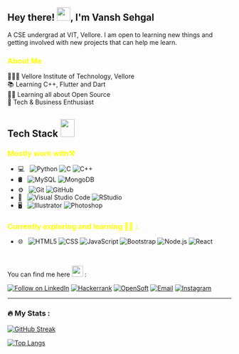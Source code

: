 <h2> Hey there! <img src="https://raw.githubusercontent.com/nixin72/nixin72/master/wave.gif" width="30px">, I'm Vansh Sehgal</h2>
A CSE undergrad at VIT, Vellore. I am open to learning new things and getting involved with new projects that can help me learn.
<h3 style="color:yellow;" > About Me </h3>  
 <div>
👨🏻‍🎓 Vellore Institute of Technology, Vellore
<br>📚 Learning C++, Flutter and Dart
<br>👨‍💻 Learning all about Open Source
<br>🔭 Tech & Business Enthusiast
</div>

<!--My Skills and Current Learning Badges  -->
<h2> Tech Stack <img src = "https://media2.giphy.com/media/QssGEmpkyEOhBCb7e1/giphy.gif?cid=ecf05e47a0n3gi1bfqntqmob8g9aid1oyj2wr3ds3mg700bl&rid=giphy.gif" width = 32px; height=40px> </h2> 

<h3 style="color:yellow;margin-bottom: 15px;" >Mostly work with⚒️</h3> 
<div>

- 💻 &nbsp;
  ![Python](https://img.shields.io/badge/-Python-333333?style=flat&logo=python)
  ![C](https://img.shields.io/badge/-C-333333?style=flat&logo=C%2B%2B&logoColor=454B1B)
  ![C++](https://img.shields.io/badge/-C++-333333?style=flat&logo=C%2B%2B&logoColor=00599C)
- 🛢 &nbsp;
  ![MySQL](https://img.shields.io/badge/-MySQL-333333?style=flat&logo=mysql)
  ![MongoDB](https://img.shields.io/badge/-MongoDB-333333?style=flat&logo=mongodb)
- ⚙️ &nbsp;
  ![Git](https://img.shields.io/badge/-Git-333333?style=flat&logo=git)
  ![GitHub](https://img.shields.io/badge/-GitHub-333333?style=flat&logo=github)
- 🔧 &nbsp;
  ![Visual Studio Code](https://img.shields.io/badge/-Visual%20Studio%20Code-333333?style=flat&logo=visual-studio-code&logoColor=007ACC)
  ![RStudio](https://img.shields.io/badge/-RStudio-333333?style=flat&logo=rstudio)
- 🖥 &nbsp;
  ![Illustrator](https://img.shields.io/badge/-Illustrator-333333?style=flat&logo=adobe-illustrator)
  ![Photoshop](https://img.shields.io/badge/-Photoshop-333333?style=flat&logo=adobe-photoshop)
 
<h3 style="color:yellow;margin-bottom: 15px;"  >Currently exploring and learning 👨‍💻 :</h3> 
  
- 🌐 &nbsp;
  ![HTML5](https://img.shields.io/badge/-HTML5-333333?style=flat&logo=HTML5)
  ![CSS](https://img.shields.io/badge/-CSS-333333?style=flat&logo=CSS3&logoColor=1572B6)
  ![JavaScript](https://img.shields.io/badge/-JavaScript-333333?style=flat&logo=javascript)
  ![Bootstrap](https://img.shields.io/badge/-Bootstrap-333333?style=flat&logo=bootstrap&logoColor=563D7C)
  ![Node.js](https://img.shields.io/badge/-Node.js-333333?style=flat&logo=node.js)
  ![React](https://img.shields.io/badge/-React-333333?style=flat&logo=react)
<br/>

You can find me here <img src="https://github.com/hariketsheth/hariketsheth/blob/main/img/handshake.gif" height="25px" style="margin-bottom: -5px;"> :
<p align="left">
<a href="https://www.linkedin.com/in/vansh-sehgal-794030220/"> <img title="Follow on LinkedIn" src="https://img.shields.io/badge/LinkedIn-0077B5?style=for-the-badge&logo=linkedin&logoColor=white"/></a>
<a href="https://www.hackerrank.com/vanshsehgal2019"> <img title="Hackerrank" src="https://img.shields.io/badge/-Hackerrank-2EC866?style=for-the-badge&logo=HackerRank&logoColor=white"/></a>
<a href="https://hashnode.com/@vanshsehgal08"> <img title="OpenSoft" src="https://img.shields.io/badge/Hashnode-2962FF?style=for-the-badge&logo=hashnode&logoColor=white"/></a>
<a href="mailto:connectvanshsehgal2019@gmail.com"> <img title="Email" src="https://img.shields.io/badge/Gmail-D14836?style=for-the-badge&logo=gmail&logoColor=white"/></a>
<a href="https://www.instagram.com/vanshsehgal08/"> <img title="Instagram" src="https://img.shields.io/badge/Instagram-%23E4405F.svg?style=for-the-badge&logo=Instagram&logoColor=white"/></a>

---

### :fire: My Stats :
[![GitHub Streak](https://streak-stats.demolab.com/?user=vanshsehgal08)](https://git.io/streak-stats)
 
[![Top Langs](https://github-readme-stats.vercel.app/api/top-langs/?username=vanshsehgal08&layout=compact&theme=vision-friendly-dark)](https://github.com/anuraghazra/github-readme-stats)
 

